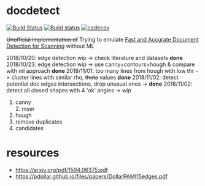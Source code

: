 # docdetect

[![Build Status](https://travis-ci.org/alessandrozamberletti/docdetect.svg?branch=master)](https://travis-ci.org/alessandrozamberletti/docdetect)
[![Build status](https://ci.appveyor.com/api/projects/status/l1gjc8g7c1q3846j/branch/master?svg=true)](https://ci.appveyor.com/project/alessandrozamberletti/docdetect/branch/master)
[![codecov](https://codecov.io/gh/alessandrozamberletti/docdetect/branch/master/graph/badge.svg)](https://codecov.io/gh/alessandrozamberletti/docdetect)

~~Unofficial implementation of~~ Trying to emulate [Fast and Accurate Document Detection for Scanning](https://blogs.dropbox.com/tech/2016/08/fast-and-accurate-document-detection-for-scanning/) without ML
 
2018/10/20: edge detection wip -> check literature and datasets **done**  
2018/10/23: edge detection wip -> use canny+contours+hough & compare with ml approach **done**
2018/11/01: too many lines from hough with low thr -> cluster lines with similar rho, ~~theta~~ values **done**
2018/11/02: detect potential doc edges intersections, drop unusual ones -> **done**
2018/11/02: detect all closed shapes with 4 'ok' angles -> *wip*

1. canny  
2. mser  
3. hough  
4. remove duplicates
5. candidates

# resources  
* https://arxiv.org/pdf/1504.06375.pdf
* https://pdollar.github.io/files/papers/DollarPAMI15edges.pdf
